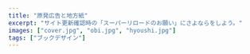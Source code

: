 ```yaml
---
title: "原発広告と地方紙"
excerpt: "サイト更新確認時の「スーパーリロードのお願い」にさよならをしよう。"
images: ["cover.jpg", "obi.jpg", "hyoushi.jpg"]
tags: ["ブックデザイン"]
---
```

